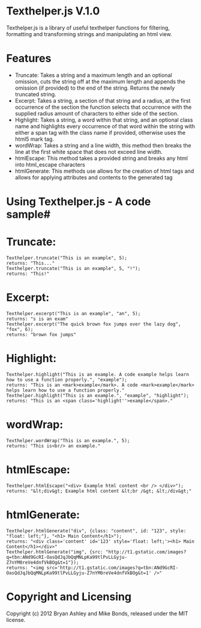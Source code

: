 # Texthelper.js V.1.0 #

Texthelper.js is a library of useful texthelper functions for filtering, formatting and transforming strings and manipulating an html view.

# Features #
* Truncate: Takes a string and a maximum length and an optional omission, cuts the string off at the maximum length and appends the omission (if provided) to the end of the string. Returns the newly truncated string.
* Excerpt: Takes a string, a section of that string and a radius, at the first occurrence of the section the function selects that occurrence with the supplied radius amount of characters to either side of the section.
* Highlight: Takes a string, a word within that string, and an optional class name and highlights every occurrence of that word within the string with either a span tag with the class name if provided, otherwise uses the html5 mark tag.
* wordWrap: Takes a string and a line width, this method then breaks the line at the first white space that does not exceed line width.
* htmlEscape: This method takes a provided string and breaks any html into html_escape characters
* htmlGenerate: This methods use allows for the creation of html tags and allows for applying attributes and contents to the generated tag

# Using Texthelper.js - A code sample#
# Truncate: #
    Texthelper.truncate("This is an example", 5);
    returns: "This..."
    Texthelper.truncate("This is an example", 5, "!");
    returns: "This!"
# Excerpt: #
    Texthelper.excerpt("This is an example", "an", 5);
    returns: "s is an exam"
    Texthelper.excerpt("The quick brown fox jumps over the lazy dog", "fox", 6);
    returns: "brown fox jumps"
# Highlight: #
    Texthelper.highlight("This is an example. A code example helps learn how to use a function properly.", "example");
    returns: "This is an <mark>example</mark>. A code <mark>example</mark> helps learn how to use a function properly."
    Texthelper.highlight("This is an example.", "example", "highlight");
    returns: "This is an <span class='highlight''>example</span>."
# wordWrap: #
    Texthelper.wordWrap("This is an example.", 5);
    returns: "This is<br/> an example."
# htmlEscape: #
    Texthelper.htmlEscape("<div> Example html content <br /> </div>");
    returns: "&lt;div&gt; Example html content &lt;br /&gt; &lt;/div&gt;"
# htmlGenerate: #
    Texthelper.htmlGenerate("div", {class: "content", id: "123", style: "float: left;"}, "<h1> Main Content</h1>");
    returns: "<div class='content' id='123' style='float: left;'><h1> Main Content</h1></div>"
    Texthelper.htmlGenerate("img", {src: "http://t1.gstatic.com/images?q=tbn:ANd9GcRI-OasQdJqJbQqMNLpKa99tlPvLLGyju-Z7nYM0reVe4dnfVkBOg&t=1"});
    returns: "<img src='http://t1.gstatic.com/images?q=tbn:ANd9GcRI-OasQdJqJbQqMNLpKa99tlPvLLGyju-Z7nYM0reVe4dnfVkBOg&t=1' />"

    

# Copyright and Licensing #
Copyright (c) 2012 Bryan Ashley and Mike Bonds, released under the MIT license.
